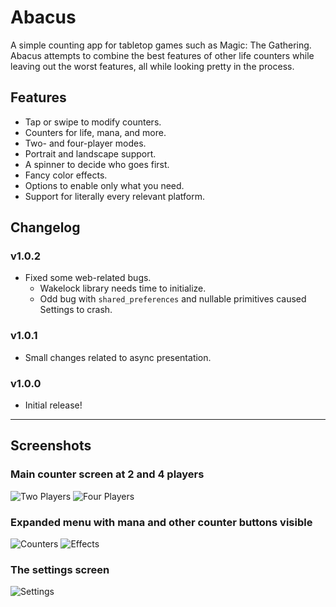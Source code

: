 # Abacus

A simple counting app for tabletop games such as Magic: The Gathering.
Abacus attempts to combine the best features of other life counters while leaving out the worst features, all while looking pretty in the process.

## Features

* Tap or swipe to modify counters.
* Counters for life, mana, and more.
* Two- and four-player modes.
* Portrait and landscape support.
* A spinner to decide who goes first.
* Fancy color effects.
* Options to enable only what you need.
* Support for literally every relevant platform.

## Changelog
### v1.0.2
* Fixed some web-related bugs.
  * Wakelock library needs time to initialize.
  * Odd bug with `shared_preferences` and nullable primitives caused Settings to crash.

### v1.0.1
* Small changes related to async presentation.

### v1.0.0
* Initial release!

---

## Screenshots
### Main counter screen at 2 and 4 players
![Two Players](img/main.png)
![Four Players](img/four.png)

### Expanded menu with mana and other counter buttons visible
![Counters](img/counters.png)
![Effects](img/effects.png)

### The settings screen
![Settings](img/settings.png)
